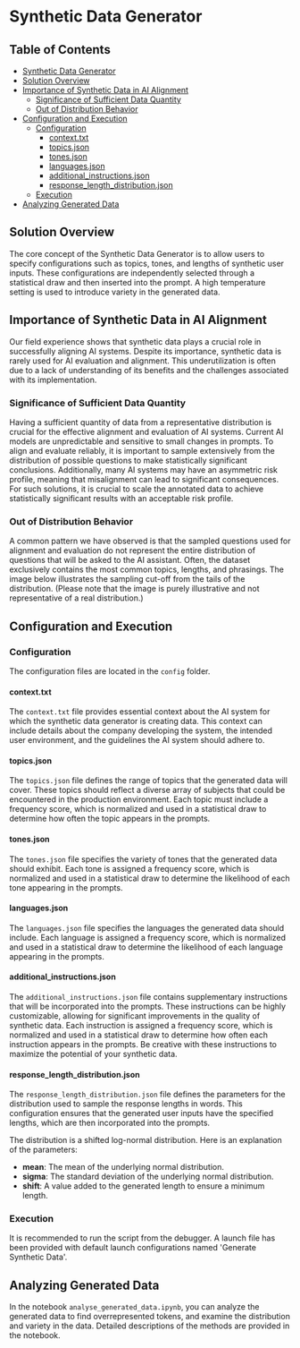 # Synthetic Data Generator

## Table of Contents

- [Synthetic Data Generator](#synthetic-data-generator)
- [Solution Overview](#solution-overview)
- [Importance of Synthetic Data in AI Alignment](#importance-of-synthetic-data-in-ai-alignment)
    - [Significance of Sufficient Data Quantity](#significance-of-sufficient-data-quantity)
    - [Out of Distribution Behavior](#out-of-distribution-behavior)
- [Configuration and Execution](#configuration-and-execution)
    - [Configuration](#configuration)
        - [context.txt](#contexttxt)
        - [topics.json](#topicsjson)
        - [tones.json](#tonesjson)
        - [languages.json](#languagesjson)
        - [additional_instructions.json](#additional_instructionsjson)
        - [response_length_distribution.json](#response_length_distributionjson)
    - [Execution](#execution)
- [Analyzing Generated Data](#analyzing-generated-data)

## Solution Overview

The core concept of the Synthetic Data Generator is to allow users to specify configurations such as topics, tones, and lengths of synthetic user inputs. These configurations are independently selected through a statistical draw and then inserted into the prompt. A high temperature setting is used to introduce variety in the generated data.

## Importance of Synthetic Data in AI Alignment

Our field experience shows that synthetic data plays a crucial role in successfully aligning AI systems. Despite its importance, synthetic data is rarely used for AI evaluation and alignment. This underutilization is often due to a lack of understanding of its benefits and the challenges associated with its implementation.

### Significance of Sufficient Data Quantity

Having a sufficient quantity of data from a representative distribution is crucial for the effective alignment and evaluation of AI systems. Current AI models are unpredictable and sensitive to small changes in prompts. To align and evaluate reliably, it is important to sample extensively from the distribution of possible questions to make statistically significant conclusions. Additionally, many AI systems may have an asymmetric risk profile, meaning that misalignment can lead to significant consequences. For such solutions, it is crucial to scale the annotated data to achieve statistically significant results with an acceptable risk profile.

### Out of Distribution Behavior

A common pattern we have observed is that the sampled questions used for alignment and evaluation do not represent the entire distribution of questions that will be asked to the AI assistant. Often, the dataset exclusively contains the most common topics, lengths, and phrasings. The image below illustrates the sampling cut-off from the tails of the distribution. (Please note that the image is purely illustrative and not representative of a real distribution.)

## Configuration and Execution

### Configuration

The configuration files are located in the `config` folder.

#### context.txt

The `context.txt` file provides essential context about the AI system for which the synthetic data generator is creating data. This context can include details about the company developing the system, the intended user environment, and the guidelines the AI system should adhere to.

#### topics.json

The `topics.json` file defines the range of topics that the generated data will cover. These topics should reflect a diverse array of subjects that could be encountered in the production environment. Each topic must include a frequency score, which is normalized and used in a statistical draw to determine how often the topic appears in the prompts.

#### tones.json

The `tones.json` file specifies the variety of tones that the generated data should exhibit. Each tone is assigned a frequency score, which is normalized and used in a statistical draw to determine the likelihood of each tone appearing in the prompts.

#### languages.json

The `languages.json` file specifies the languages the generated data should include. Each language is assigned a frequency score, which is normalized and used in a statistical draw to determine the likelihood of each language appearing in the prompts.

#### additional_instructions.json

The `additional_instructions.json` file contains supplementary instructions that will be incorporated into the prompts. These instructions can be highly customizable, allowing for significant improvements in the quality of synthetic data. Each instruction is assigned a frequency score, which is normalized and used in a statistical draw to determine how often each instruction appears in the prompts. Be creative with these instructions to maximize the potential of your synthetic data.

#### response_length_distribution.json

The `response_length_distribution.json` file defines the parameters for the distribution used to sample the response lengths in words. This configuration ensures that the generated user inputs have the specified lengths, which are then incorporated into the prompts.

The distribution is a shifted log-normal distribution. Here is an explanation of the parameters:
- **mean**: The mean of the underlying normal distribution.
- **sigma**: The standard deviation of the underlying normal distribution.
- **shift**: A value added to the generated length to ensure a minimum length.

### Execution

It is recommended to run the script from the debugger. A launch file has been provided with default launch configurations named 'Generate Synthetic Data'.

## Analyzing Generated Data

In the notebook `analyse_generated_data.ipynb`, you can analyze the generated data to find overrepresented tokens, and examine the distribution and variety in the data. Detailed descriptions of the methods are provided in the notebook.